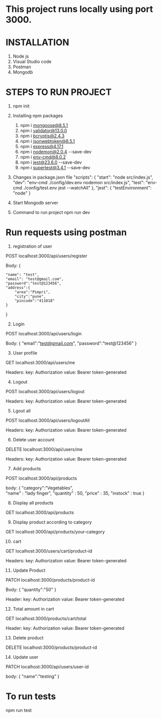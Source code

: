 # This project runs locally using port 3000.


# INSTALLATION
1. Node js
2. Visual Studio code
3. Postman
4. Mongodb

# STEPS TO RUN PROJECT

1) npm init

2) Installing npm packages
   1. npm i mongoose@8.5.1
   2. npm i validator@13.0.0
   3. npm i bcryptjs@2.4.3
   4. npm i jsonwebtoken@8.5.1
   5. npm i express@4.17.1
   6. npm i nodemon@2.0.4 --save-dev
   7. npm i env-cmd@8.0.2
   8. npm i jest@23.6.0 --save-dev
   9. npm i supertest@3.4.1 --save-dev

3) Changes in package.json file
   "scripts": {
    "start": "node src/index.js",
    "dev": "env-cmd ./config/dev.env nodemon src/index.js",
    "test": "env-cmd ./config/test.env jest --watchAll"
  },
  "jest": {
    "testEnvironment": "node"
  }

4) Start Mongodb server

5) Command to run project
      npm run dev

# Run requests using postman

1. registration of user

POST    localhost:3000/api/users/register

Body:
{
	
	"name": "test",
	"email": "test@gmail.com",
	"password":"test@123456",
	"address":{
		"area":"Pimpri",
		"city":"pune",
		"pincode":"411018"
	}
}

2. Login

POST      localhost:3000/api/users/login

Body:
{
	"email":"test@gmail.com",
	"password":"test@123456"
}

3. User profile

GET        localhost:3000/api/users/me

Headers:
 key: Authorization
 value: Bearer token-generated

4. Logout

POST     localhost:3000/api/users/logout

Headers:
 key: Authorization
 value: Bearer token-generated

5. Lgout all

POST     localhost:3000/api/users/logoutAll

Headers:
 key: Authorization
 value: Bearer token-generated

6. Delete user account

DELETE     localhost:3000/api/users/me

Headers:
 key: Authorization
 value: Bearer token-generated

7. Add products

POST      localhost:3000/api/products

body: 
{       "category":"Vegetables",                                                        
        "name" : "lady finger",
        "quantity" : 50,
        "price" : 35,
         "instock" : true
}


8. Display all products

GET        localhost:3000/api/products


9. Display product according to category

GET        localhost:3000/api/products/your-category

10. cart

GET        localhost:3000/users/cart/product-id

Headers:
 key: Authorization
 value: Bearer token-generated

11. Update Product

PATCH      localhost:3000/products/product-id

Body:
{
	"quantity":"50"
}

Header:
 key: Authorization
 value: Bearer token-generated

12. Total amount in cart

GET        localhost:3000/products/cart/total

Header:
 key: Authorization
 value: Bearer token-generated

 13. Delete product

DELETE    localhost:3000/products/product-id

14. Update user

PATCH    localhost:3000/api/users/user-id

body:
{
   "name":"testing"
}

# To run tests

npm run test





